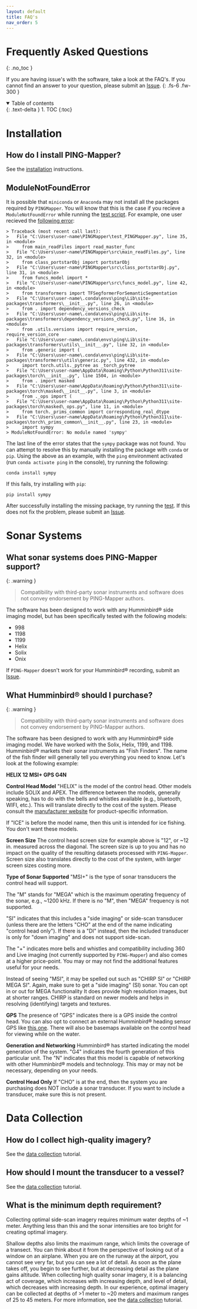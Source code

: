 ```yaml
---
layout: default
title: FAQ's
nav_order: 5
---
```


# Frequently Asked Questions
{: .no_toc }

If you are having issue's with the software, take a look at the FAQ's. If you cannot find an answer to your question, please submit an [Issue](https://github.com/CameronBodine/PINGMapper/issues). 
{: .fs-6 .fw-300 }

<details open markdown="block">
  <summary>
    Table of contents
  </summary>
  {: .text-delta }
1. TOC
{:toc}
</details>

# Installation

## How do I install PING-Mapper?

See the [installation](./gettingstarted/Installation.md) instructions.

## ModuleNotFoundError

It is possible that `miniconda` or `Anaconda` may not install all the packages required by `PINGMapper`. You will know that this is the case if you recieve a `ModuleNotFoundError` while running the [test script](./gettingstarted/Testing.md). For example, one user recieved the [following error](https://github.com/CameronBodine/PINGMapper/issues/105#issue-2093782805):

```
> Traceback (most recent call last):
>   File "C:\Users\user-name\PINGMapper\test_PINGMapper.py", line 35, in <module>
>     from main_readFiles import read_master_func
>   File "C:\Users\user-name\PINGMapper\src\main_readFiles.py", line 32, in <module>
>     from class_portstarObj import portstarObj
>   File "C:\Users\user-name\PINGMapper\src\class_portstarObj.py", line 31, in <module>
>     from funcs_model import *
>   File "C:\Users\user-name\PINGMapper\src\funcs_model.py", line 42, in <module>
>     from transformers import TFSegformerForSemanticSegmentation
>   File "C:\Users\user-name\.conda\envs\ping\Lib\site-packages\transformers\__init__.py", line 26, in <module>
>     from . import dependency_versions_check
>   File "C:\Users\user-name\.conda\envs\ping\Lib\site-packages\transformers\dependency_versions_check.py", line 16, in <module>
>     from .utils.versions import require_version, require_version_core
>   File "C:\Users\user-name\.conda\envs\ping\Lib\site-packages\transformers\utils\__init__.py", line 32, in <module>
>     from .generic import (
>   File "C:\Users\user-name\.conda\envs\ping\Lib\site-packages\transformers\utils\generic.py", line 432, in <module>
>     import torch.utils._pytree as _torch_pytree
>   File "C:\Users\user-name\AppData\Roaming\Python\Python311\site-packages\torch\__init__.py", line 1504, in <module>
>     from . import masked
>   File "C:\Users\user-name\AppData\Roaming\Python\Python311\site-packages\torch\masked\__init__.py", line 3, in <module>
>     from ._ops import (
>   File "C:\Users\user-name\AppData\Roaming\Python\Python311\site-packages\torch\masked\_ops.py", line 11, in <module>
>     from torch._prims_common import corresponding_real_dtype
>   File "C:\Users\user-name\AppData\Roaming\Python\Python311\site-packages\torch\_prims_common\__init__.py", line 23, in <module>
>     import sympy
> ModuleNotFoundError: No module named 'sympy'
```

The last line of the error states that the `sympy` package was not found. You can attempt to resolve this by manually installing the package with `conda` or `pip`. Using the above as an example, with the `ping` environment activated (run `conda activate ping` in the console), try running the following:

```
conda install sympy
```

If this fails, try installing with `pip`:

```
pip install sympy
```

After successfully installing the missing package, try running the [test](https://cameronbodine.github.io/PINGMapper/docs/gettingstarted/Testing.html). If this does not fix the problem, please submit an [Issue](https://github.com/CameronBodine/PINGMapper/issues).

# Sonar Systems
## What sonar systems does PING-Mapper support?

{: .warning }
> Compatibility with third-party sonar instruments and software does not convey endorsement by PING-Mapper authors.

The software has been designed to work with any Humminbird&reg; side imaging model, but has been specifically tested with the following models:

- 998
- 1198
- 1199
- Helix
- Solix
- Onix

If `PING-Mapper` doesn't work for your Humminbird&reg; recording, submit an [Issue](https://github.com/CameronBodine/PINGMapper/issues).

## What Humminbird&reg; should I purchase?

{: .warning }
> Compatibility with third-party sonar instruments and software does not convey endorsement by PING-Mapper authors.

The software has been designed to work with any Humminbird&reg; side imaging model. We have worked with the Solix, Helix, 1199, and 1198. Humminbird&reg; markets their sonar instruments as "Fish Finders". The name of the fish finder will generally tell you everything you need to know. Let's look at the following example:

**HELIX 12 MSI+ GPS G4N**

**Control Head Model** "HELIX" is the model of the control head. Other models include SOLIX and APEX. The difference between the models, generally speaking, has to do with the bells and whistles available (e.g., bluetooth, WIFI, etc.). This will translate directly to the cost of the system. Please consult the [manufacturer website](https://humminbird.johnsonoutdoors.com) for product-specific information.

If "ICE" is before the model name, then this unit is intended for ice fishing. You don't want these models.

**Screen Size** The control head screen size for example above is "12", or ~12 in. measured across the diagonal. The screen size is up to you and has no impact on the quality of the resulting datasets processed with `PING-Mapper`. Screen size also translates directly to the cost of the system, with larger screen sizes costing more.

**Type of Sonar Supported** "MSI+" is the type of sonar transducers the control head will support. 

The "M" stands for "MEGA" which is the maximum operating frequency of the sonar, e.g., ~1200 kHz. If there is no "M", then "MEGA" frequency is not supported. 

"SI" indicates that this includes a "side imaging" or side-scan transducer (unless there are the letters "CHO" at the end of the name indicating "control head only"). If there is a "DI" instead, then the included transducer is only for "down imaging" and does not support side-scan. 

The "+" indicates more bells and whistles and compatibility including 360 and Live imaging (not currently supported by `PING-Mapper`) and also comes at a higher price-point. You may or may not find the additional features useful for your needs.

Instead of seeing "MSI", it may be spelled out such as "CHIRP SI" or "CHIRP MEGA SI". Again, make sure to get a "side imaging" (SI) sonar. You can opt in or out for MEGA functionality It does provide high resolution images, but at shorter ranges. CHIRP is standard on newer models and helps in resolving (identifying) targets and textures.

**GPS** The presence of "GPS" indicates there is a GPS inside the control head. You can also opt to connect an external Humminbird&reg; heading sensor GPS like [this one](https://humminbird.johnsonoutdoors.com/us/shop/accessories/boat-navigation/ice-as-gps-hs-ice-gps-receiver-heading-sensor). There will also be basemaps available on the control head for viewing while on the water.

**Generation and Networking** Humminbird&reg; has started indicating the model generation of the system. "G4" indicates the fourth generation of this particular unit. The "N" indicates that this model is capable of networking with other Humminbird&reg; models and technology. This may or may not be necessary, depending on your needs.

**Control Head Only** If "CHO" is at the end, then the system you are purchasing does NOT include a sonar transducer. If you want to include a transducer, make sure this is not present.


# Data Collection
## How do I collect high-quality imagery?

See the [data collection](./tutorials/DataCollection.md) tutorial.

## How should I mount the transducer to a vessel?

See the [data collection](./tutorials/DataCollection.md) tutorial.

## What is the minimum depth requirement?

Collecting optimal side-scan imagery requires minimum water depths of ~1 meter. Anything less than this and the sonar intensities are too bright for creating optimal imagery. 

Shallow depths also limits the maximum range, which limits the coverage of a transect. You can think about it from the perspective of looking out of a window on an airplane. When you are on the runway at the airport, you cannot see very far, but you can see a lot of detail. As soon as the plane takes off, you begin to see further, but at decreasing detail as the plane gains altitude. When collecting high quality sonar imagery, it is a balancing act of coverage, which increases with increasing depth, and level of detail, which decreases with increasing depth. In our experience, optimal imagery can be collected at depths of >1 meter to ~20 meters and maximum ranges of 25 to 45 meters. For more information, see the [data collection](./tutorials/DataCollection.md) tutorial.